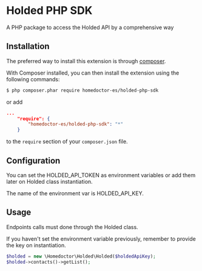 Holded PHP SDK
===============
A PHP package to access the Holded API by a comprehensive way

## Installation

The preferred way to install this extension is through [composer](http://getcomposer.org/download/).

With Composer installed, you can then install the extension using the following commands:

```bash
$ php composer.phar require homedoctor-es/holded-php-sdk
```

or add

```json
...
    "require": {
        "homedoctor-es/holded-php-sdk": "*"
    }
```

to the ```require``` section of your `composer.json` file.

## Configuration

You can set the HOLDED_API_TOKEN as environment variables or add them later
on Holded class instantiation.

The name of the environment var is HOLDED_API_KEY.

## Usage

Endpoints calls must done through the Holded class.

If you haven't set the environment variable previously, remember to provide the
key on instantiation.

```php
$holded = new \Homedoctor\Holded\Holded($holdedApiKey);
$holded->contacts()->getList();
```